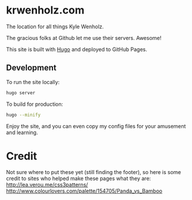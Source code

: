 # krwenholz.com

The location for all things Kyle Wenholz.

The gracious folks at Github let me use their servers.
Awesome!

This site is built with [Hugo](https://gohugo.io/) and deployed to GitHub Pages.

## Development

To run the site locally:
```bash
hugo server
```

To build for production:
```bash
hugo --minify
```

Enjoy the site, and you can even copy my config files
for your amusement and learning.

# Credit #
Not sure where to put these yet (still finding the footer), so here is some
credit to sites who helped make these pages what they are:
http://lea.verou.me/css3patterns/
http://www.colourlovers.com/palette/154705/Panda_vs_Bamboo
